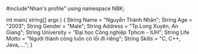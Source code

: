 #include"Nhan's profile"
using namespace NBK;

int main( string[] args )
{
    String Name = "Nguyễn Thành Nhân";
    String Age = "2003";
    String Gender = "Male";
    String Address = "Tp.Long Xuyên, An Giang";
    String University = "Đại học Công nghiệp Tphcm - IUH";
    String Life Motto = "Người thành công luôn có lối đi riêng";
    String Skills = "C, C++, Java,....";
}
